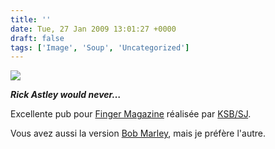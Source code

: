 ```yaml
---
title: ''
date: Tue, 27 Jan 2009 13:01:27 +0000
draft: false
tags: ['Image', 'Soup', 'Uncategorized']
---
```


![](https://madd0.files.wordpress.com/2009/01/rcxxgaq0nj84gn1qcxwmptzho1_1280.jpg)

**_Rick Astley would never…_**

Excellente pub pour [Finger Magazine](http://www.fingermag.com/) réalisée par [KSB/SJ](http://www.ksbsj.ch/).

Vous avez aussi la version [Bob Marley](http://adsoftheworld.com/media/print/finger_magazine_marley), mais je préfère l'autre.
